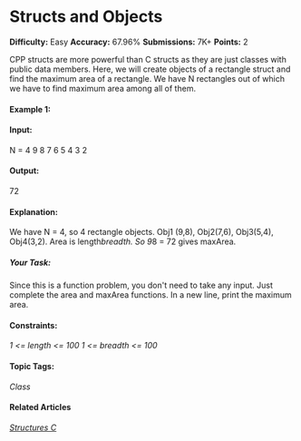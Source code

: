 # Structs and Objects
**Difficulty:** Easy    **Accuracy:** 67.96%    **Submissions:** 7K+    **Points:** 2

CPP structs are more powerful than C structs as they are just classes with public data members. Here, we will create objects of a rectangle struct and find the maximum area of a rectangle. We have N rectangles out of which we have to find maximum area among all of them.

#### Example 1:

#### Input:
N = 4
9 8 
7 6 
5 4 
3 2

#### Output: 
72

#### Explanation:
We have N = 4, so 4 rectangle objects.
Obj1 (9,8), Obj2(7,6), Obj3(5,4), Obj4(3,2).
Area is length*breadth. So 9*8 = 72 gives maxArea.
 

##### Your Task:
Since this is a function problem, you don't need to take any input. Just complete the area and maxArea functions. In a new line, print the maximum area.

#### Constraints:
*1 <= length <= 100*
*1 <= breadth <= 100*

#### Topic Tags:
*Class*

#### Related Articles
[*Structures C*](https://www.geeksforgeeks.org/structures-c/)